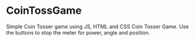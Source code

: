 # CoinTossGame
Simple Coin Tosser game using JS, HTML and CSS
Coin Tosser Game.
Use the buttons to stop the meter for power, angle and position.
